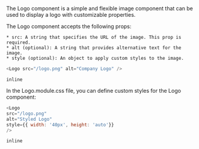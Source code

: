 # <Logo>

The Logo component is a simple and flexible image component that can be used to display a logo with customizable properties.

The Logo component accepts the following props:

    * src: A string that specifies the URL of the image. This prop is required.
    * alt (optional): A string that provides alternative text for the image.
    * style (optional): An object to apply custom styles to the image.

```javascript
<Logo src="/logo.png" alt="Company Logo" />
```

```inline```

In the Logo.module.css file, you can define custom styles for the Logo component:


```javascript
<Logo 
src="/logo.png" 
alt="Styled Logo" 
style={{ width: '40px', height: 'auto'}} 
/>
```

```inline```
